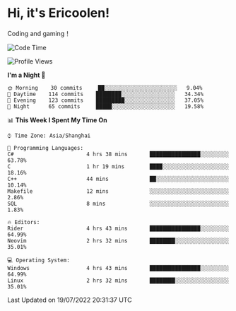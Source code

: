 # Hi, it's Ericoolen!
Coding and gaming！

<!--START_SECTION:waka-->
![Code Time](http://img.shields.io/badge/Code%20Time-336%20hrs%2012%20mins-blue)

![Profile Views](http://img.shields.io/badge/Profile%20Views-3-blue)

**I'm a Night 🦉** 

```text
🌞 Morning    30 commits     ██░░░░░░░░░░░░░░░░░░░░░░░   9.04% 
🌆 Daytime    114 commits    ████████░░░░░░░░░░░░░░░░░   34.34% 
🌃 Evening    123 commits    █████████░░░░░░░░░░░░░░░░   37.05% 
🌙 Night      65 commits     █████░░░░░░░░░░░░░░░░░░░░   19.58%

```


📊 **This Week I Spent My Time On** 

```text
⌚︎ Time Zone: Asia/Shanghai

💬 Programming Languages: 
C#                       4 hrs 38 mins       ████████████████░░░░░░░░░   63.78% 
C                        1 hr 19 mins        ████░░░░░░░░░░░░░░░░░░░░░   18.16% 
C++                      44 mins             ██░░░░░░░░░░░░░░░░░░░░░░░   10.14% 
Makefile                 12 mins             ░░░░░░░░░░░░░░░░░░░░░░░░░   2.86% 
SQL                      8 mins              ░░░░░░░░░░░░░░░░░░░░░░░░░   1.83%

🔥 Editors: 
Rider                    4 hrs 43 mins       ████████████████░░░░░░░░░   64.99% 
Neovim                   2 hrs 32 mins       ████████░░░░░░░░░░░░░░░░░   35.01%

💻 Operating System: 
Windows                  4 hrs 43 mins       ████████████████░░░░░░░░░   64.99% 
Linux                    2 hrs 32 mins       ████████░░░░░░░░░░░░░░░░░   35.01%

```


 Last Updated on 19/07/2022 20:31:37 UTC
<!--END_SECTION:waka-->


